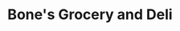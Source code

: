 ---
title: "Bone's Grocery and Deli"
url: /huntingtown/bones-grocery-and-deli/
shop: convenience
---